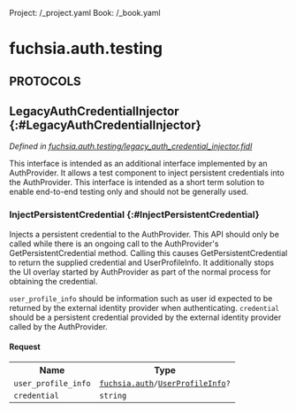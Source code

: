 Project: /_project.yaml
Book: /_book.yaml

# fuchsia.auth.testing


## **PROTOCOLS**

## LegacyAuthCredentialInjector {:#LegacyAuthCredentialInjector}
*Defined in [fuchsia.auth.testing/legacy_auth_credential_injector.fidl](https://fuchsia.googlesource.com/fuchsia/+/master/sdk/fidl/fuchsia.auth.testing/legacy_auth_credential_injector.fidl#13)*

 This interface is intended as an additional interface implemented by an
 AuthProvider.  It allows a test component to inject persistent credentials
 into the AuthProvider.  This interface is intended as a short term solution
 to enable end-to-end testing only and should not be generally used.

### InjectPersistentCredential {:#InjectPersistentCredential}

 Injects a persistent credential to the AuthProvider.  This API should
 only be called while there is an ongoing call to the AuthProvider's
 GetPersistentCredential method.  Calling this causes
 GetPersistentCredential to return the supplied credential and
 UserProfileInfo.  It additionally stops the UI overlay started by
 AuthProvider as part of the normal process for obtaining the credential.

 `user_profile_info` should be information such as user id expected to
 be returned by the external identity provider when authenticating.
 `credential` should be a persistent credential provided by the external
 identity provider called by the AuthProvider.

#### Request
<table>
    <tr><th>Name</th><th>Type</th></tr>
    <tr>
            <td><code>user_profile_info</code></td>
            <td>
                <code><a class='link' href='../fuchsia.auth/index.html'>fuchsia.auth</a>/<a class='link' href='../fuchsia.auth/index.html#UserProfileInfo'>UserProfileInfo</a>?</code>
            </td>
        </tr><tr>
            <td><code>credential</code></td>
            <td>
                <code>string</code>
            </td>
        </tr></table>

















